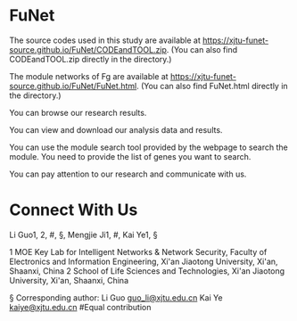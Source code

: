 # FuNet

The source codes used in this study are available at https://xjtu-funet-source.github.io/FuNet/CODEandTOOL.zip. (You can also find CODEandTOOL.zip directly in the directory.)

The module networks of Fg are available at https://xjtu-funet-source.github.io/FuNet/FuNet.html. (You can also find FuNet.html directly in the directory.)

You can browse our research results.

You can view and download our analysis data and results.

You can use the module search tool provided by the webpage to search the module. You need to provide the list of genes you want to search.

You can pay attention to our research and communicate with us.

# Connect With Us
Li Guo1, 2, #, §, Mengjie Ji1, #, Kai Ye1, §

1 MOE Key Lab for Intelligent Networks & Network Security, Faculty of Electronics and Information Engineering, Xi'an Jiaotong University, Xi'an, Shaanxi, China 2 School of Life Sciences and Technologies, Xi'an Jiaotong University, Xi'an, Shaanxi, China

§ Corresponding author: Li Guo guo_li@xjtu.edu.cn Kai Ye kaiye@xjtu.edu.cn #Equal contribution
